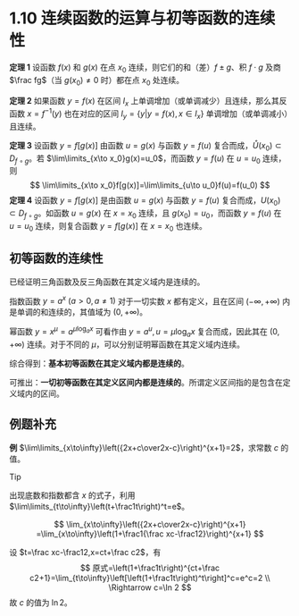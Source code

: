 # 1.10 连续函数的运算与初等函数的连续性

**定理 1** 设函数 $f(x)$ 和 $g(x)$ 在点 $x_0$ 连续，则它们的和（差）$f\pm g$、积 $f\cdot g$ 及商 $\frac fg$（当 $g(x_0)\ne0$ 时）都在点 $x_0$ 处连续。

**定理 2** 如果函数 $y=f(x)$ 在区间 $I_x$ 上单调增加（或单调减少）且连续，那么其反函数 $x=f^{-1}(y)$ 也在对应的区间 $I_y=\{y|y=f(x),x\in I_x\}$ 单调增加（或单调减小）且连续。

**定理 3** 设函数 $y=f[g(x)]$ 由函数 $u=g(x)$ 与函数 $y=f(u)$ 复合而成，$\mathring U(x_0)\subset D_{f\circ g}$。若 $\lim\limits_{x\to x_0}g(x)=u_0$，而函数 $y=f(u)$ 在 $u=u_0$ 连续，则
$$
\lim\limits_{x\to x_0}f[g(x)]=\lim\limits_{u\to u_0}f(u)=f(u_0)
$$
**定理 4** 设函数 $y=f[g(x)]$ 是由函数 $u=g(x)$ 与函数 $y=f(u)$ 复合而成，$U(x_0)\subset D_{f\circ g}$。如函数 $u=g(x)$ 在 $x=x_0$ 连续，且 $g(x_0)=u_0$，而函数 $y=f(u)$ 在 $u=u_0$ 连续，则复合函数 $y=f[g(x)]$ 在 $x=x_0$ 也连续。

## 初等函数的连续性

已经证明三角函数及反三角函数在其定义域内是连续的。

指数函数 $y=a^x\:(a>0,a\ne1)$ 对于一切实数 $x$ 都有定义，且在区间 $(-\infty,+\infty)$ 内是单调的和连续的，其值域为 $(0,+\infty)$。

幂函数 $y=x^\mu=a^{\mu\log_a x}$ 可看作由 $y=a^u,u=\mu\log_ax$ 复合而成，因此其在 $(0,+\infty)$ 连续。对于不同的 $\mu$，可以分别证明幂函数在其定义域内连续。

综合得到：**基本初等函数在其定义域内都是连续的**。

可推出：**一切初等函数在其定义区间内都是连续的**。所谓定义区间指的是包含在定义域内的区间。

## 例题补充

**例** $\lim\limits_{x\to\infty}\left({2x+c\over2x-c}\right)^{x+1}=2$，求常数 $c$ 的值。

> [!tip]
>
> 出现底数和指数都含 $x$ 的式子，利用 $\lim\limits_{t\to\infty}\left(t+\frac1t\right)^t=e$。

$$
\lim_{x\to\infty}\left({2x+c\over2x-c}\right)^{x+1}
=\lim_{x\to\infty}\left(1+\frac1{\frac xc-\frac12}\right)^{x+1}
$$

设 $t=\frac xc-\frac12,x=ct+\frac c2$，有
$$
原式=\left(1+\frac1t\right)^{ct+\frac c2+1}=\lim_{t\to\infty}\left[\left(1+\frac1t\right)^t\right]^c=e^c=2 \\
\Rightarrow c=\ln 2
$$
故 $c$ 的值为 $\ln 2$。

